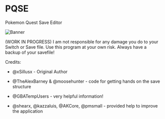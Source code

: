 # PQSE


Pokemon Quest Save Editor

![Banner](https://github.com/xSillusx/PQSE/blob/master/banner.jpg)


(WORK IN PROGRESS)
I am not responsible for any damage you do to your Switch or Save file. Use this program at your own risk.
Always have a backup of your savefile!


Credits:
- @xSillusx - Original Author

- @TheAlexBarney & @moosehunter - code for getting hands on the save structure

- @GBATempUsers - very helpful information!

- @shearx, @kazzaluis, @AKCore, @pmsmall - provided help to improve the application

